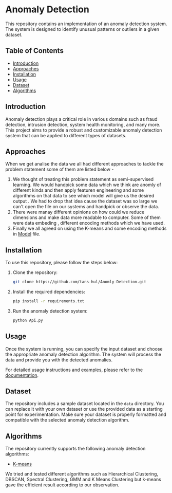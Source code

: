 # Anomaly Detection

This repository contains an implementation of an anomaly detection system. The system is designed to identify unusual patterns or outliers in a given dataset. 

## Table of Contents

- [Introduction](#introduction)
- [Approaches](#approaches)
- [Installation](#installation)
- [Usage](#usage)
- [Dataset](#dataset)
- [Algorithms](#algorithms)

## Introduction

Anomaly detection plays a critical role in various domains such as fraud detection, intrusion detection, system health monitoring, and many more. This project aims to provide a robust and customizable anomaly detection system that can be applied to different types of datasets.
 
## Approaches
When we get analise the data we all had different approaches to tackle the problem statement some of them are listed below -
1. We thought of treating this problem statement as semi-supervised learning. We would handpick some data which we think are anomly of different kinds and then apply featuren engineering and some algorithms on that data to see which model will give us the desired output . We had to drop that idea cause the dataset was so large we can't open the file on our systems and handpick or observe the data.
2. There were manay different opinions on how could we reduce dimensions and make data more readable to computer. Some of them were data embeding , different encoding methods which we have used.
3. Finally we all agreed on using the K-means and some encoding methods in [Model](https://github.com/tans-hul/Anomly-Detection/blob/main/Model%20Creation%20(10%20lakh)%20(test).ipynb) file.

## Installation

To use this repository, please follow the steps below:

1. Clone the repository:

   ```bash
   git clone https://github.com/tans-hul/Anomly-Detection.git
   ```

2. Install the required dependencies:

   ```bash
   pip install -r requirements.txt
   ```

3. Run the anomaly detection system:

   ```bash
   python Api.py
   ```

## Usage

Once the system is running, you can specify the input dataset and choose the appropriate anomaly detection algorithm. The system will process the data and provide you with the detected anomalies. 

For detailed usage instructions and examples, please refer to the [documentation](#).

## Dataset

The repository includes a sample dataset located in the `data` directory. You can replace it with your own dataset or use the provided data as a starting point for experimentation. Make sure your dataset is properly formatted and compatible with the selected anomaly detection algorithm.

## Algorithms

The repository currently supports the following anomaly detection algorithms:

- [K-means](https://en.wikipedia.org/wiki/K-means_clustering)

We tried and tested different algorithms such as Hierarchical Clustering, DBSCAN, Spectral Clustering, GMM and K Means Clustering but k-means gave the efficient result according to our observation.

